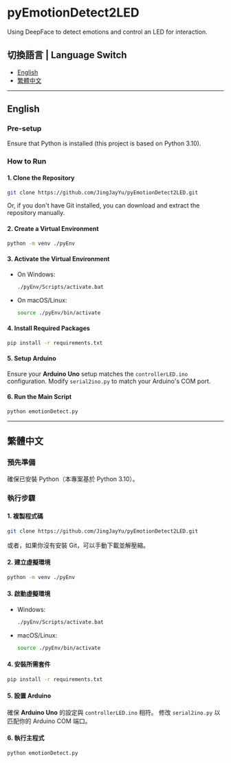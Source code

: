 # pyEmotionDetect2LED

Using DeepFace to detect emotions and control an LED for interaction.

## 切換語言 | Language Switch
- [English](#english)
- [繁體中文](#繁體中文)

---

## English

### Pre-setup
Ensure that Python is installed (this project is based on Python 3.10).

### How to Run

#### 1. Clone the Repository
```sh
git clone https://github.com/JingJayYu/pyEmotionDetect2LED.git
```
Or, if you don't have Git installed, you can download and extract the repository manually.

#### 2. Create a Virtual Environment
```sh
python -m venv ./pyEnv
```

#### 3. Activate the Virtual Environment
- On Windows:
  ```sh
  ./pyEnv/Scripts/activate.bat
  ```
- On macOS/Linux:
  ```sh
  source ./pyEnv/bin/activate
  ```

#### 4. Install Required Packages
```sh
pip install -r requirements.txt
```

#### 5. Setup Arduino
Ensure your **Arduino Uno** setup matches the `controllerLED.ino` configuration.
Modify `serial2ino.py` to match your Arduino's COM port.

#### 6. Run the Main Script
```sh
python emotionDetect.py
```

---

## 繁體中文

### 預先準備
確保已安裝 Python（本專案基於 Python 3.10）。

### 執行步驟

#### 1. 複製程式碼
```sh
git clone https://github.com/JingJayYu/pyEmotionDetect2LED.git
```
或者，如果你沒有安裝 Git，可以手動下載並解壓縮。

#### 2. 建立虛擬環境
```sh
python -m venv ./pyEnv
```

#### 3. 啟動虛擬環境
- Windows:
  ```sh
  ./pyEnv/Scripts/activate.bat
  ```
- macOS/Linux:
  ```sh
  source ./pyEnv/bin/activate
  ```

#### 4. 安裝所需套件
```sh
pip install -r requirements.txt
```

#### 5. 設置 Arduino
確保 **Arduino Uno** 的設定與 `controllerLED.ino` 相符。
修改 `serial2ino.py` 以匹配你的 Arduino COM 端口。

#### 6. 執行主程式
```sh
python emotionDetect.py
```
